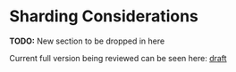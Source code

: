 # Sharding Considerations

**TODO:** New section to be dropped in here

Current full version being reviewed can be seen here: [draft](https://docs.google.com/document/d/1-s_ZsAOQRjVTo-9WKrf41TDV78KR-D8EkOl1_P_bIpk/)
